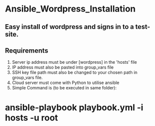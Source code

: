 # Ansible_Wordpress_Installation


Easy install of wordpress and signs in to a test-site.
------------------------------------------------------

Requirements
------------
1. Server ip address must be under [wordpress] in the 'hosts' file
2. IP address must also be pasted into group_vars file
3. SSH key file path must also be changed to your chosen path in group_vars file.
4. Cloud server must come with Python to utilise ansible
5. Simple Command is (to be executed in same folder): 
# ansible-playbook playbook.yml -i hosts -u root





